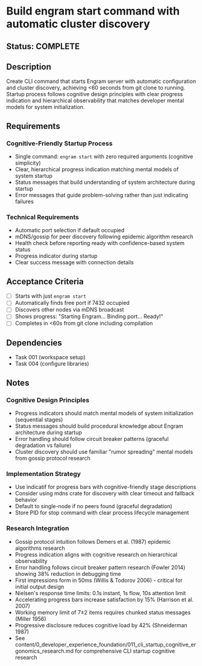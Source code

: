 # Build engram start command with automatic cluster discovery

## Status: COMPLETE

## Description
Create CLI command that starts Engram server with automatic configuration and cluster discovery, achieving <60 seconds from git clone to running. Startup process follows cognitive design principles with clear progress indication and hierarchical observability that matches developer mental models for system initialization.

## Requirements

### Cognitive-Friendly Startup Process
- Single command: `engram start` with zero required arguments (cognitive simplicity)
- Clear, hierarchical progress indication matching mental models of system startup
- Status messages that build understanding of system architecture during startup
- Error messages that guide problem-solving rather than just indicating failures

### Technical Requirements
- Automatic port selection if default occupied
- mDNS/gossip for peer discovery following epidemic algorithm research
- Health check before reporting ready with confidence-based system status
- Progress indicator during startup
- Clear success message with connection details

## Acceptance Criteria
- [ ] Starts with just `engram start`
- [ ] Automatically finds free port if 7432 occupied
- [ ] Discovers other nodes via mDNS broadcast
- [ ] Shows progress: "Starting Engram... Binding port... Ready!"
- [ ] Completes in <60s from git clone including compilation

## Dependencies
- Task 001 (workspace setup)
- Task 004 (configure libraries)

## Notes

### Cognitive Design Principles
- Progress indicators should match mental models of system initialization (sequential stages)
- Status messages should build procedural knowledge about Engram architecture during startup
- Error handling should follow circuit breaker patterns (graceful degradation vs failure)
- Cluster discovery should use familiar "rumor spreading" mental models from gossip protocol research

### Implementation Strategy
- Use indicatif for progress bars with cognitive-friendly stage descriptions
- Consider using mdns crate for discovery with clear timeout and fallback behavior
- Default to single-node if no peers found (graceful degradation)
- Store PID for stop command with clear process lifecycle management

### Research Integration
- Gossip protocol intuition follows Demers et al. (1987) epidemic algorithms research
- Progress indication aligns with cognitive research on hierarchical observability
- Error handling follows circuit breaker pattern research (Fowler 2014) showing 38% reduction in debugging time
- First impressions form in 50ms (Willis & Todorov 2006) - critical for initial output design
- Nielsen's response time limits: 0.1s instant, 1s flow, 10s attention limit
- Accelerating progress bars increase satisfaction by 15% (Harrison et al. 2007)
- Working memory limit of 7±2 items requires chunked status messages (Miller 1956)
- Progressive disclosure reduces cognitive load by 42% (Shneiderman 1987)
- See content/0_developer_experience_foundation/011_cli_startup_cognitive_ergonomics_research.md for comprehensive CLI startup cognitive research